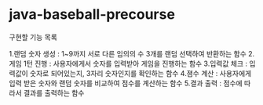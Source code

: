 # java-baseball-precourse

구현할 기능 목록

1.랜덤 숫자 생성 : 1~9까지 서로 다른 임의의 수 3개를 랜덤 선택하여 반환하는 함수
2.게임 1턴 진행 : 사용자에게서 숫자를 입력받아 게임을 진행하는 함수
3.입력값 체크 : 입력값이 숫자로 되어있는지, 3자리 숫자인지를 확인하는 함수
4.졈수 계산 : 사용자에게 입력 받은 숫자와 랜덤 숫자를 비교하여 점수를 계산하는 함수
5.결과 출력 : 점수에 따라서 결과를 출력하는 함수
